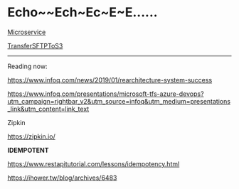 # Echo~~Ech~Ec~E~E......

 

[Microservice](https://echo-p-chang.github.io/microservice)

[TransferSFTPToS3](https://echo-p-chang.github.io/TransferSFTPToS3)



------

Reading now:

https://www.infoq.com/news/2019/01/rearchitecture-system-success

https://www.infoq.com/presentations/microsoft-tfs-azure-devops?utm_campaign=rightbar_v2&utm_source=infoq&utm_medium=presentations_link&utm_content=link_text

Zipkin

https://zipkin.io/



**IDEMPOTENT**

https://www.restapitutorial.com/lessons/idempotency.html

https://ihower.tw/blog/archives/6483